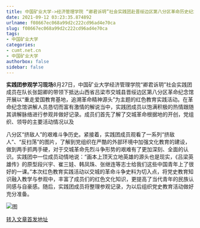 ```yaml
---
title: 中国矿业大学->经济管理学院 “卿君诉玥”社会实践团赴晋绥边区第八分区革命历史纪念馆参观学习 | cumt.net.cn
date: 2021-09-12 03:23:35.874892
urlname: f08667ec068a99d2c222cd96ad4e70ca
slug: f08667ec068a99d2c222cd96ad4e70ca
tags: 
- 中国矿业大学
categories:
- cumt.net.cn
- 中国矿业大学
authorbox: false
sidebar: false
---
```

**实践团参观学习现场**8月27日，中国矿业大学经济管理学院“卿君诉玥”社会实践团成员在队长张韶卿的带领下抵达山西省吕梁市交城县晋绥边区第八分区革命纪念馆开展以“重走爱国教育基地，追溯革命精神源头”为主题的红色教育实践活动。在革命纪念馆讲解人员恳切而富有激情的解说当中，实践团成员以饱满积极的热情跟随其讲解脉络进行参观并做好记录。成员们首先了解了交城革命根据地的开创，党组织、领导的主要活动情况以及
<!--more-->
八分区“挤敌人”的艰难斗争历史。紧接着，实践团成员观看了一系列“挤敌人”、“反扫荡”的图片，了解到党组织在严酷的外部环境中加强文化教育的建设，做到两手抓两手硬，对于交城革命先烈斗争形势的艰难有了更加深刻、全面的认识。实践团中一位成员动情地说：“画本上顶天立地英雄的源头也是现实，《吕梁英雄传》的原型段兴宇、崔三娃、韩凤珠、张继连等志士给我们这些中国青年上了很好的一课。”本次红色教育实践活动以交城的革命斗争史料为切入点，将党史教育知识融入教学与参观中，丰富了成员们的红色文化知识，更提高了当代青年的民族认同感与自豪感。随后，实践团成员将整理参观记录，为以后组织党史教育活动做好充分准备。

![图](http://xwzx.cumt.edu.cn/_upload/article/images/5c/a2/81db926e4d448b2d34967aab9692/915033c2-68a0-4741-8980-dd7740a1cb19.jpg)

[转入文章首发地址](http://xwzx.cumt.edu.cn/3f/9a/c523a606106/page.htm)